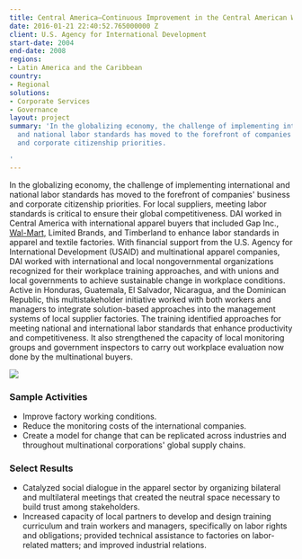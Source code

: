 ```yaml
---
title: Central America—Continuous Improvement in the Central American Workplace (CIMCAW)
date: 2016-01-21 22:40:52.765000000 Z
client: U.S. Agency for International Development
start-date: 2004
end-date: 2008
regions:
- Latin America and the Caribbean
country:
- Regional
solutions:
- Corporate Services
- Governance
layout: project
summary: 'In the globalizing economy, the challenge of implementing international
  and national labor standards has moved to the forefront of companies'' business
  and corporate citizenship priorities.

'
---
```


In the globalizing economy, the challenge of implementing international and national labor standards has moved to the forefront of companies' business and corporate citizenship priorities. For local suppliers, meeting labor standards is critical to ensure their global competitiveness. DAI worked in Central America with international apparel buyers that included Gap Inc., [Wal-Mart,][1] Limited Brands, and Timberland to enhance labor standards in apparel and textile factories. With financial support from the U.S. Agency for International Development (USAID) and multinational apparel companies, DAI worked with international and local nongovernmental organizations recognized for their workplace training approaches, and with unions and local governments to achieve sustainable change in workplace conditions. Active in Honduras, Guatemala, El Salvador, Nicaragua, and the Dominican Republic, this multistakeholder initiative worked with both workers and managers to integrate solution-based approaches into the management systems of local supplier factories. The training identified approaches for meeting national and international labor standards that enhance productivity and competitiveness. It also strengthened the capacity of local monitoring groups and government inspectors to carry out workplace evaluation now done by the multinational buyers.

![][2]

###  Sample Activities

* Improve factory working conditions.
* Reduce the monitoring costs of the international companies.
* Create a model for change that can be replicated across industries and throughout multinational corporations' global supply chains.

###  Select Results

* Catalyzed social dialogue in the apparel sector by organizing bilateral and multilateral meetings that created the neutral space necessary to build trust among stakeholders.
* Increased capacity of local partners to develop and design training curriculum and train workers and managers, specifically on labor rights and obligations; provided technical assistance to factories on labor-related matters; and improved industrial relations.

[1]: http://wdi-publishing.com/DocFiles/PDF/cases/preview/WDI-1430438P.pdf
[2]: /assets/images/projects/CIMCAW.jpg
